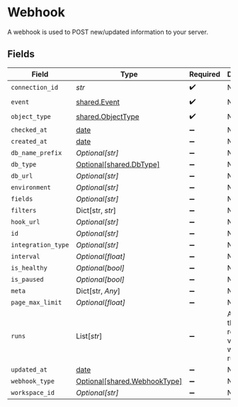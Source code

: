 # Webhook

A webhook is used to POST new/updated information to your server.


## Fields

| Field                                                                | Type                                                                 | Required                                                             | Description                                                          |
| -------------------------------------------------------------------- | -------------------------------------------------------------------- | -------------------------------------------------------------------- | -------------------------------------------------------------------- |
| `connection_id`                                                      | *str*                                                                | :heavy_check_mark:                                                   | N/A                                                                  |
| `event`                                                              | [shared.Event](../../models/shared/event.md)                         | :heavy_check_mark:                                                   | N/A                                                                  |
| `object_type`                                                        | [shared.ObjectType](../../models/shared/objecttype.md)               | :heavy_check_mark:                                                   | N/A                                                                  |
| `checked_at`                                                         | [date](https://docs.python.org/3/library/datetime.html#date-objects) | :heavy_minus_sign:                                                   | N/A                                                                  |
| `created_at`                                                         | [date](https://docs.python.org/3/library/datetime.html#date-objects) | :heavy_minus_sign:                                                   | N/A                                                                  |
| `db_name_prefix`                                                     | *Optional[str]*                                                      | :heavy_minus_sign:                                                   | N/A                                                                  |
| `db_type`                                                            | [Optional[shared.DbType]](../../models/shared/dbtype.md)             | :heavy_minus_sign:                                                   | N/A                                                                  |
| `db_url`                                                             | *Optional[str]*                                                      | :heavy_minus_sign:                                                   | N/A                                                                  |
| `environment`                                                        | *Optional[str]*                                                      | :heavy_minus_sign:                                                   | N/A                                                                  |
| `fields`                                                             | *Optional[str]*                                                      | :heavy_minus_sign:                                                   | N/A                                                                  |
| `filters`                                                            | Dict[str, *str*]                                                     | :heavy_minus_sign:                                                   | N/A                                                                  |
| `hook_url`                                                           | *Optional[str]*                                                      | :heavy_minus_sign:                                                   | N/A                                                                  |
| `id`                                                                 | *Optional[str]*                                                      | :heavy_minus_sign:                                                   | N/A                                                                  |
| `integration_type`                                                   | *Optional[str]*                                                      | :heavy_minus_sign:                                                   | N/A                                                                  |
| `interval`                                                           | *Optional[float]*                                                    | :heavy_minus_sign:                                                   | N/A                                                                  |
| `is_healthy`                                                         | *Optional[bool]*                                                     | :heavy_minus_sign:                                                   | N/A                                                                  |
| `is_paused`                                                          | *Optional[bool]*                                                     | :heavy_minus_sign:                                                   | N/A                                                                  |
| `meta`                                                               | Dict[str, *Any*]                                                     | :heavy_minus_sign:                                                   | N/A                                                                  |
| `page_max_limit`                                                     | *Optional[float]*                                                    | :heavy_minus_sign:                                                   | N/A                                                                  |
| `runs`                                                               | List[*str*]                                                          | :heavy_minus_sign:                                                   | An array of the most revent virtual webhook runs                     |
| `updated_at`                                                         | [date](https://docs.python.org/3/library/datetime.html#date-objects) | :heavy_minus_sign:                                                   | N/A                                                                  |
| `webhook_type`                                                       | [Optional[shared.WebhookType]](../../models/shared/webhooktype.md)   | :heavy_minus_sign:                                                   | N/A                                                                  |
| `workspace_id`                                                       | *Optional[str]*                                                      | :heavy_minus_sign:                                                   | N/A                                                                  |